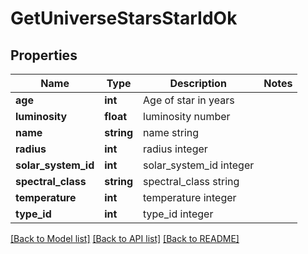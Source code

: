 # GetUniverseStarsStarIdOk

## Properties
Name | Type | Description | Notes
------------ | ------------- | ------------- | -------------
**age** | **int** | Age of star in years | 
**luminosity** | **float** | luminosity number | 
**name** | **string** | name string | 
**radius** | **int** | radius integer | 
**solar_system_id** | **int** | solar_system_id integer | 
**spectral_class** | **string** | spectral_class string | 
**temperature** | **int** | temperature integer | 
**type_id** | **int** | type_id integer | 

[[Back to Model list]](../../README.md#documentation-for-models) [[Back to API list]](../../README.md#documentation-for-api-endpoints) [[Back to README]](../../README.md)

